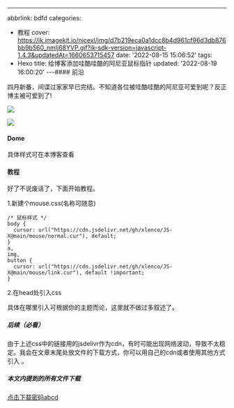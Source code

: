 ---
abbrlink: bdfd
categories:
- 教程
cover: https://ik.imagekit.io/nicexl/img/d7b219eca0a1dcc8b4d961cf96d3db876bb9b560_nmIj68YVP.gif?ik-sdk-version=javascript-1.4.3&updatedAt=1660653715457
date: '2022-08-15 15:06:52'
tags:
- Hexo
title: 给博客添加哇酷哇酷的阿尼亚鼠标指针
updated: '2022-08-19 16:00:20'
---#### 前沿

四月新番，间谍过家家早已完结。不知道各位被哇酷哇酷的阿尼亚可爱到呢？反正博主被可爱到了!

![](https://ik.imagekit.io/nicexl/img/e7d2597fc77b0e7f53e36dd7fc6da4de.webp_pWiQoGxY9.jpg?ik-sdk-version=javascript-1.4.3&updatedAt=1660570227683)

![](https://ik.imagekit.io/nicexl/img/d5f6e6c4ef2d9f6896efe54e54440c43.webp_GOqWCDkKK.jpg?ik-sdk-version=javascript-1.4.3&updatedAt=1660570226341)

#### Dome

具体样式可在本博客查看

#### 教程

好了不说废话了，下面开始教程。

1.新建个mouse.css(名称可随意)

```
/* 鼠标样式 */
body {
  cursor: url("https://cdn.jsdelivr.net/gh/xlenco/JS-X@main/mouse/normal.cur"), default;
}
a,
img,
button {
  cursor: url("https://cdn.jsdelivr.net/gh/xlenco/JS-X@main/mouse/link.cur"), default !important;
}

```

2.在head处引入css

具体在哪里引入可根据你的主题而论，这里就不做过多叙述了。

##### 后续（必看）

由于上述css中的链接用的jsdelivr作为cdn，有时可能出现网络波动，导致不太稳定。我会在文章末尾处放文件的下载方式，你可以用自己的cdn或者使用其他方式引入 。

##### 本文内提到的所有文件下载

[点击下载密码abcd](https://url66.ctfile.com/f/30717266-649529116-e0e423?p=abcd)
